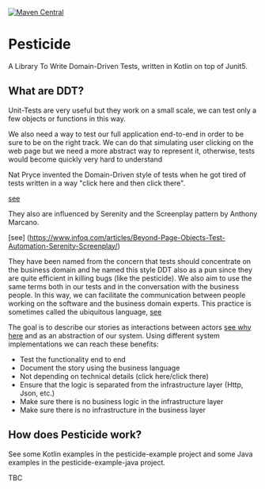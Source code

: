 [![Maven Central](https://maven-badges.herokuapp.com/maven-central/com.ubertob.pesticide/pesticide-core/badge.svg?style=plastic)](https://maven-badges.herokuapp.com/maven-central/com.ubertob.pesticide/pesticide-core)

# Pesticide
A Library To Write Domain-Driven Tests, written in Kotlin on top of Junit5.

## What are DDT?
Unit-Tests are very useful but they work on a small scale, we can test only a few objects or functions in this way.

We also need a way to test our full application end-to-end in order to be sure to be on the right track. We can do that simulating user clicking on the web page but we need a more abstract way to represent it, otherwise, tests would become quickly very hard to understand

Nat Pryce invented the Domain-Driven style of tests when he got tired of tests written in a way "click here and then click there".

[see](https://www.youtube.com/watch?v=Fk4rCn4YLLU)

They also are influenced by Serenity and the Screenplay pattern by Anthony Marcano.

[see] (https://www.infoq.com/articles/Beyond-Page-Objects-Test-Automation-Serenity-Screenplay/)

They have been named from the concern that tests should concentrate on the business domain and he named this style DDT also as a pun since they are quite efficient in killing bugs (like the pesticide).
We also aim to use the same terms both in our tests and in the conversation with the business people. In this way, we can facilitate the communication between people working on the software and the business domain experts. This practice is sometimes called the ubiquitous language, [see](https://martinfowler.com/bliki/UbiquitousLanguage.html)

The goal is to describe our stories as interactions between actors [see why here](https://www.infoq.com/presentations/pragmatic-personas/) and as an abstraction of our system. Using different system implementations we can reach these benefits:

- Test the functionality end to end
- Document the story using the business language
- Not depending on technical details (click here/click there)
- Ensure that the logic is separated from the infrastructure layer (Http, Json, etc.)
- Make sure there is no business logic in the infrastructure layer
- Make sure there is no infrastructure in the business layer

## How does Pesticide work?
See some Kotlin examples in the pesticide-example project and some Java examples in the pesticide-example-java project.

TBC
